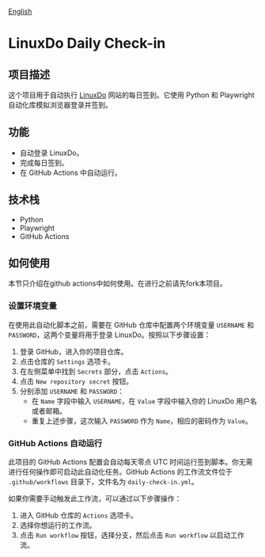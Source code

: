  [English](./README_en.md)
 
# LinuxDo Daily Check-in

## 项目描述
这个项目用于自动执行 [LinuxDo](https://linux.do/) 网站的每日签到。它使用 Python 和 Playwright 自动化库模拟浏览器登录并签到。

## 功能
- 自动登录 LinuxDo。
- 完成每日签到。
- 在 GitHub Actions 中自动运行。

## 技术栈
- Python
- Playwright
- GitHub Actions

## 如何使用
本节只介绍在github actions中如何使用。在进行之前请先fork本项目。

### 设置环境变量
在使用此自动化脚本之前，需要在 GitHub 仓库中配置两个环境变量 `USERNAME` 和 `PASSWORD`，这两个变量将用于登录 LinuxDo。按照以下步骤设置：

1. 登录 GitHub，进入你的项目仓库。
2. 点击仓库的 `Settings` 选项卡。
3. 在左侧菜单中找到 `Secrets` 部分，点击 `Actions`。
4. 点击 `New repository secret` 按钮。
5. 分别添加 `USERNAME` 和 `PASSWORD`：
   - 在 `Name` 字段中输入 `USERNAME`，在 `Value` 字段中输入你的 LinuxDo 用户名或者邮箱。
   - 重复上述步骤，这次输入 `PASSWORD` 作为 `Name`，相应的密码作为 `Value`。

### GitHub Actions 自动运行
此项目的 GitHub Actions 配置会自动每天零点 UTC 时间运行签到脚本。你无需进行任何操作即可启动此自动化任务。GitHub Actions 的工作流文件位于 `.github/workflows` 目录下，文件名为 `daily-check-in.yml`。

如果你需要手动触发此工作流，可以通过以下步骤操作：

1. 进入 GitHub 仓库的 `Actions` 选项卡。
2. 选择你想运行的工作流。
3. 点击 `Run workflow` 按钮，选择分支，然后点击 `Run workflow` 以启动工作流。
